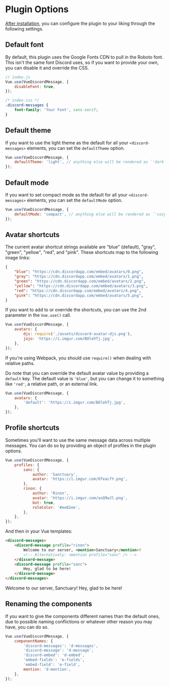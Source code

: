 # Plugin Options

[After installation](/installation-and-usage.html), you can configure the plugin to your liking through the following settings.

## Default font

By default, this plugin uses the Google Fonts CDN to pull in the Roboto font. This isn't the same font Discord uses, so if you want to provide your own, you can disable it and override the CSS.

```js
// index.js
Vue.use(VueDiscordMessage, {
	disableFont: true,
});
```

```css
/* index.css */
.discord-messages {
	font-family: 'Your Font', sans-serif;
}
```

## Default theme

If you want to use the light theme as the default for all your `<discord-messages>` elements, you can set the `defaultTheme` option.

```js
Vue.use(VueDiscordMessage, {
	defaultTheme: 'light', // anything else will be rendered as `'dark'`
});
```

## Default mode

If you want to set compact mode as the default for all your `<discord-messages>` elements, you can set the `defaultMode` option.

```js
Vue.use(VueDiscordMessage, {
	defaultMode: 'compact', // anything else will be rendered as `'cozy'`
});
```

## Avatar shortcuts

The current avatar shortcut strings available are "blue" (default), "gray", "green", "yellow", "red", and "pink". These shortcuts map to the following image links:

```json
{
	"blue": "https://cdn.discordapp.com/embed/avatars/0.png",
	"gray": "https://cdn.discordapp.com/embed/avatars/1.png",
	"green": "https://cdn.discordapp.com/embed/avatars/2.png",
	"yellow": "https://cdn.discordapp.com/embed/avatars/3.png",
	"red": "https://cdn.discordapp.com/embed/avatars/4.png",
	"pink": "https://cdn.discordapp.com/embed/avatars/5.png",
}
```

If you want to add to or override the shortcuts, you can use the 2nd parameter in the `Vue.use()` call.

```js
Vue.use(VueDiscordMessage, {
	avatars: {
		djs: require('./assets/discord-avatar-djs.png'),
		jojo: 'https://i.imgur.com/BOlehTj.jpg',
	},
});
```

If you're using Webpack, you should use `require()` when dealing with relative paths.

Do note that you can override the default avatar value by providing a `default` key. The default value is `'blue'`, but you can change it to something like `'red'`, a relative path, or an external link.

```js
Vue.use(VueDiscordMessage, {
	avatars: {
		'default': 'https://i.imgur.com/BOlehTj.jpg',
	},
});
```

## Profile shortcuts

Sometimes you'll want to use the same message data across multiple messages. You can do so by providing an object of profiles in the plugin options.

```js
Vue.use(VueDiscordMessage, {
	profiles: {
		sanc: {
			author: 'Sanctuary',
			avatar: 'https://i.imgur.com/0TeacfY.png',
		},
		rinon: {
			author: 'Rinon',
			avatar: 'https://i.imgur.com/axQ9wJl.png',
			bot: true,
			roleColor: '#ee82ee',
		},
	},
});
```

And then in your Vue templates:

```html
<discord-messages>
	<discord-message profile="rinon">
		Welcome to our server, <mention>Sanctuary</mention>!
		<!-- Alternatively: <mention profile="sanc" /> -->
	</discord-message>
	<discord-message profile="sanc">
		Hey, glad to be here!
	</discord-message>
</discord-messages>
```

<div is="discord-messages">
	<discord-message profile="rinon">
		Welcome to our server, <mention>Sanctuary</mention>!
	</discord-message>
	<discord-message profile="sanc">
		Hey, glad to be here!
	</discord-message>
</div>

## Renaming the components

If you want to give the components different names than the default ones, due to possible naming conflictions or whatever other reason you may have, you can do so.

```js
Vue.use(VueDiscordMessage, {
	componentNames: {
		'discord-messages': 'd-messages',
		'discord-message': 'd-message',
		'discord-embed': 'd-embed',
		'embed-fields': 'e-fields',
		'embed-field': 'e-field',
		mention: 'd-mention',
	},
});
```
